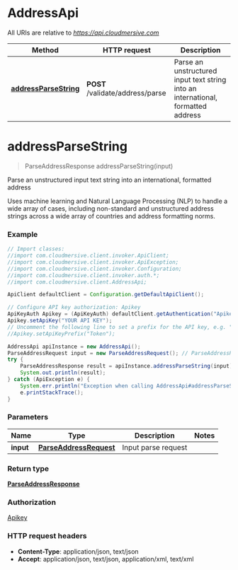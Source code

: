 # AddressApi

All URIs are relative to *https://api.cloudmersive.com*

Method | HTTP request | Description
------------- | ------------- | -------------
[**addressParseString**](AddressApi.md#addressParseString) | **POST** /validate/address/parse | Parse an unstructured input text string into an international, formatted address


<a name="addressParseString"></a>
# **addressParseString**
> ParseAddressResponse addressParseString(input)

Parse an unstructured input text string into an international, formatted address

Uses machine learning and Natural Language Processing (NLP) to handle a wide array of cases, including non-standard and unstructured address strings across a wide array of countries and address formatting norms.

### Example
```java
// Import classes:
//import com.cloudmersive.client.invoker.ApiClient;
//import com.cloudmersive.client.invoker.ApiException;
//import com.cloudmersive.client.invoker.Configuration;
//import com.cloudmersive.client.invoker.auth.*;
//import com.cloudmersive.client.AddressApi;

ApiClient defaultClient = Configuration.getDefaultApiClient();

// Configure API key authorization: Apikey
ApiKeyAuth Apikey = (ApiKeyAuth) defaultClient.getAuthentication("Apikey");
Apikey.setApiKey("YOUR API KEY");
// Uncomment the following line to set a prefix for the API key, e.g. "Token" (defaults to null)
//Apikey.setApiKeyPrefix("Token");

AddressApi apiInstance = new AddressApi();
ParseAddressRequest input = new ParseAddressRequest(); // ParseAddressRequest | Input parse request
try {
    ParseAddressResponse result = apiInstance.addressParseString(input);
    System.out.println(result);
} catch (ApiException e) {
    System.err.println("Exception when calling AddressApi#addressParseString");
    e.printStackTrace();
}
```

### Parameters

Name | Type | Description  | Notes
------------- | ------------- | ------------- | -------------
 **input** | [**ParseAddressRequest**](ParseAddressRequest.md)| Input parse request |

### Return type

[**ParseAddressResponse**](ParseAddressResponse.md)

### Authorization

[Apikey](../README.md#Apikey)

### HTTP request headers

 - **Content-Type**: application/json, text/json
 - **Accept**: application/json, text/json, application/xml, text/xml

